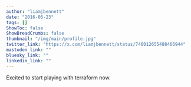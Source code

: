 ```yaml
---
author: "liamjbennett"
date: "2016-06-23"
tags: []
ShowToc: false
ShowBreadCrumbs: false
thumbnail: "/img/main/profile.jpg"
twitter_link: "https://x.com/liamjbennett/status/746012655488466944"
mastodon_link: ""
bluesky_link: ""
linkedin_link: ""
---
```


Excited to start playing with terraform now.

